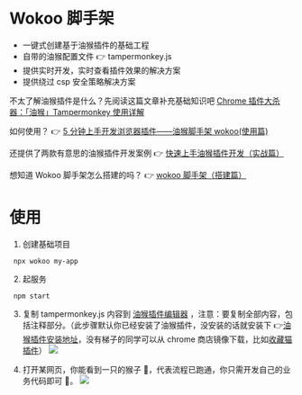 # Wokoo 脚手架

- 一键式创建基于油猴插件的基础工程
- 自带的油猴配置文件 👉 tampermonkey.js
- 提供实时开发，实时查看插件效果的解决方案
- 提供绕过 csp 安全策略解决方案

不太了解油猴插件是什么？先阅读这篇文章补充基础知识吧 [Chrome 插件大杀器：「油猴」Tampermonkey 使用详解](https://zhuanlan.zhihu.com/p/99390731)

如何使用？ 👉 [5 分钟上手开发浏览器插件——油猴脚手架 wokoo(使用篇)](https://juejin.cn/post/6922815205575491597)

还提供了两款有意思的油猴插件开发案例 👉 [快速上手油猴插件开发（实战篇）](https://juejin.cn/post/6925605904561750030/)

想知道 Wokoo 脚手架怎么搭建的吗？ 👉 [wokoo 脚手架（搭建篇）](https://juejin.cn/post/6925613440752943112#)

# 使用

1. 创建基础项目

```shell
 npx wokoo my-app
```

2. 起服务

```
 npm start
```

3. 复制 tampermonkey.js 内容到 [油猴插件编辑器](chrome-extension://dhdgffkkebhmkfjojejmpbldmpobfkfo/options.html#url=&nav=new-user-script) ，注意：要复制全部内容，包括注释部分。（此步骤默认你已经安装了油猴插件，没安装的话就安装下 👉[油猴插件安装地址](https://chrome.google.com/webstore/detail/tampermonkey/dhdgffkkebhmkfjojejmpbldmpobfkfo?hl=zh-CN)，没有梯子的同学可以从 chrome 商店镜像下载，比如[收藏猫插件](https://chrome.pictureknow.com/extension?id=4d999497b75d4eb6acf4d0db3053f1af)）
   ![](https://p9-juejin.byteimg.com/tos-cn-i-k3u1fbpfcp/811cad2db5cb4332bfec83ea697aa2a2~tplv-k3u1fbpfcp-watermark.image)

4. 打开某网页，你能看到一只的猴子 🐒，代表流程已跑通，你只需开发自己的业务代码即可 🎉。
   ![](https://p9-juejin.byteimg.com/tos-cn-i-k3u1fbpfcp/6f8e6a5a044f4f2980febedf066bbcd1~tplv-k3u1fbpfcp-watermark.image)
